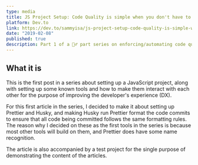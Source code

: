 ```yaml
---
type: media
title: JS Project Setup: Code Quality is simple when you don't have to do anything 
platform: Dev.to
link: https://dev.to/sammyisa/js-project-setup-code-quality-is-simple-when-you-dont-have-to-do-anything-523e
date: "2019-02-08"
published: true
description: Part 1 of a 🤷‍♂️ part series on enforcing/automating code quality on your JavaScript projects and improving your project setup.
---
```


## What it is

This is the first post in a series about setting up a JavaScript project, along with setting up some known tools and how to make them interact with each other for the purpose of improving the developer's experience (DX).

For this first article in the series, I decided to make it about setting up Prettier and Husky, and making Husky run Prettier format the code commits to ensure that all code being committed follows the same formatting rules. The reason why I decided on these as the first tools in the series is because most other tools will build on them, and Prettier does have some name recognition.

The article is also accompanied by a test project for the single purpose of demonstrating the content of the articles.